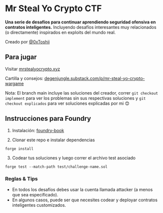 # Mr Steal Yo Crypto CTF

**Una serie de desafíos para continuar aprendiendo seguridad ofensiva en contratos inteligentes.** Incluyendo desafíos interesantes muy relacionados (o directamente) inspirados en exploits del mundo real.

Creado por [@0xToshii](https://twitter.com/0xToshii)

## Para jugar

Visitar [mrstealyocrypto.xyz](https://mrstealyocrypto.xyz)

Cartilla y consejos: [degenjungle.substack.com/p/mr-steal-yo-crypto-wargame](https://degenjungle.substack.com/p/mr-steal-yo-crypto-wargame)

Nota: El branch main incluye las soluciones del creador, correr <code>git checkout implement</code> para ver los problemas sin sus respectivas soluciones y <code>git checkout explicados</code> para ver soluciones explicadas por mi 😊

## Instrucciones para Foundry

1. Instalación: [foundry-book](https://book.getfoundry.sh/getting-started/installation)

2. Clonar este repo e instalar dependencias
```console
forge install
```

3. Codear tus soluciones y luego correr el archivo test asociado
```console
forge test --match-path test/challenge-name.sol
```

### Reglas & Tips
- En todos los desafíos debes usar la cuenta llamada attacker (a menos que sea especificado).
- En algunos casos, puede ser que necesites codear y deployar contratos inteligentes customizados.
